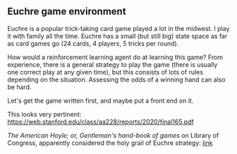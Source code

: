 ## Euchre game environment
Euchre is a popular trick-taking card game played a lot in the midwest. I play it with family all the time. Euchre has a small (but still big) state space as far as card games go (24 cards, 4 players, 5 tricks per round).

How would a reinforcement learning agent do at learning this game? From experience, there is a general strategy to play the game (there is usually one correct play at any given time), but this consists of lots of rules depending on the situation. Assessing the odds of a winning hand can also be hard.

Let's get the game written first, and maybe put a front end on it.

This looks very pertinent: https://web.stanford.edu/class/aa228/reports/2020/final165.pdf

*The American Hoyle; or, Gentleman's hand-book of games* on Library of Congress, apparently considered the holy grail of Euchre strategy: [link](https://www.loc.gov/resource/dcmsiabooks.americanhoyleorg00dick_0/?sp=2&st=gallery)